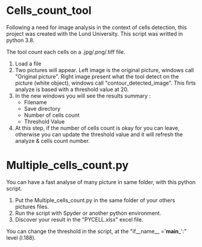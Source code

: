 # Cells_count_tool
Following a need for image analysis in the context of cells detection, this project was created with the Lund University. 
This script was writted in python 3.8.

The tool count each cells on a .jpg/.png/.tiff file. 

1. Load a file
2. Two pictures will appear. Left image is the original picture, windows call "Original picture". 
   Right image present what the tool detect on the picture (white object), windows call "contour_detected_image". 
   This firts analyze is based with a threshold value at 20.
4. In the new windows you will see the results summary :
     - Filename 
     - Save directory
     - Number of cells count
     - Threshold Value
4. At this step, if the number of cells count is okay for you can leave, otherwise you can update the threshold value and it will refresh the analyze & cells count number.


# Multiple_cells_count.py
You can have a fast analyse of many picture in same folder, with this python script. 

1. Put the Multiple_cells_count.py in the same folder of your others pictures files.
2. Run the script with Spyder or another python environment.
3. Discover your result in the "PYCELL.xlsx" excel file.

You can change the threshold in the script, at the "if__name__ ='__main___':" level (l.188).
